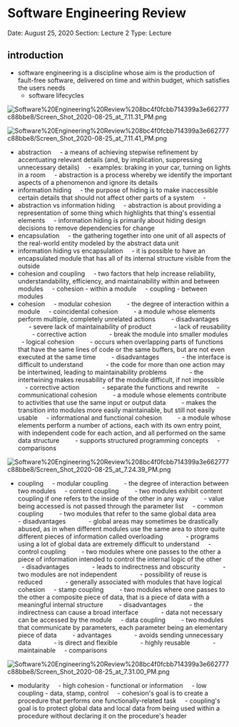 # Software Engineering Review

Date: August 25, 2020
Section: Lecture 2
Type: Lecture

## introduction

- software engineering is a discipline whose aim is the production of fault-free software, delivered on time and within budget, which satisfies the users needs
  - software lifecycles

![Software%20Engineering%20Review%208bc4f0fcbb714399a3e662777c88bbe8/Screen_Shot_2020-08-25_at_7.11.31_PM.png](Software%20Engineering%20Review%208bc4f0fcbb714399a3e662777c88bbe8/Screen_Shot_2020-08-25_at_7.11.31_PM.png)

![Software%20Engineering%20Review%208bc4f0fcbb714399a3e662777c88bbe8/Screen_Shot_2020-08-25_at_7.11.41_PM.png](Software%20Engineering%20Review%208bc4f0fcbb714399a3e662777c88bbe8/Screen_Shot_2020-08-25_at_7.11.41_PM.png)

- abstraction
      - a means of achieving stepwise refinement by accentuating relevant details (and, by implication, suppressing unnecessary details)
      - examples: braking in your car, turning on lights in a room
      - abstraction is a process whereby we identify the important aspects of a phenomenon and ignore its details
- information hiding
      - the purpose of hiding is to make inaccessible certain details that should not affect other parts of a system
      -
- abstraction vs information hiding
      - abstraction is about providing a representation of some thing which highlights that thing's essential elements
      - information hiding is primarily about hiding design decisions to remove dependencies for change
- encapsulation
      - the gathering together into one unit of all aspects of the real-world entity modeled by the abstract data unit
- information hiding vs encapsulation
      - it is possible to have an encapsulated module that has all of its internal structure visible from the outside
- cohesion and coupling
      - two factors that help increase reliability, understandability, efficiency, and maintainability within and between modules
      - cohesion - within a module
      - coupling - between modules
- cohesion
      - modular cohesion
          - the degree of interaction within a module
      - coincidental cohesion
          - a module whose elements perform multiple, completely unrelated actions
          - disadvantages
              - severe lack of maintainability of product
              - lack of reusability
          - corrective action
              - break the module into smaller modules
      - logical cohesion
          - occurs when overlapping parts of functions that have the same lines of code or the same buffers, but are not even executed at the same time
          - disadvantages
              - the interface is difficult to understand
              - the code for more than one action may be intertwined, leading to maintainability problems
              - the intertwining makes reusability of the module difficult, if not impossible
          - corrective action
              - separate the functions and rewrite
      - communicational cohesion
          - a module whose elements contribute to activities that use the same input or output data
          - makes the transition into modules more easily maintainable, but still not easily usable
      - informational and functional cohesion
          - a module whose elements perform a number of actions, each with its own entry point, with independent code for each action, and all performed on the same data structure
          - supports structured programming concepts
      - comparisons

![Software%20Engineering%20Review%208bc4f0fcbb714399a3e662777c88bbe8/Screen_Shot_2020-08-25_at_7.24.39_PM.png](Software%20Engineering%20Review%208bc4f0fcbb714399a3e662777c88bbe8/Screen_Shot_2020-08-25_at_7.24.39_PM.png)

- coupling
      - modular coupling
          - the degree of interaction between two modules
      - content coupling
          - two modules exhibit content coupling if one refers to the inside of the other in any way
          - value being accessed is not passed through the parameter list
      - common coupling
          - two modules that refer to the same global data area
          - disadvantages
              - global areas may sometimes be drastically abused, as in when different modules use the same area to store quite different pieces of information called overloading
              - programs using a lot of global data are extremely difficult to understand
      - control coupling
          - two modules where one passes to the other a piece of information intended to control the internal logic of the other
          - disadvantages
              - leads to indirectness and obscurity
              - two modules are not independent
              - possibility of reuse is reduced
              - generally associated with modules that have logical cohesion
      - stamp coupling
          - two modules where one passes to the other a composite piece of data, that is a piece of data with a meaningful internal structure
          - disadvantages
              - the indirectness can cause a broad interface
              - data not necessary can be accessed by the module
      - data coupling
          - two modules that communicate by parameters, each parameter being an elementary piece of data
          - advantages
              - avoids sending unnecessary data
              - is direct and flexible
              - highly reusable
              - maintainable
      - comparisons

![Software%20Engineering%20Review%208bc4f0fcbb714399a3e662777c88bbe8/Screen_Shot_2020-08-25_at_7.31.00_PM.png](Software%20Engineering%20Review%208bc4f0fcbb714399a3e662777c88bbe8/Screen_Shot_2020-08-25_at_7.31.00_PM.png)

- modularity
      - high cohesion - functional or information
      - low coupling - data, stamp, control
      - cohesion's goal is to create a procedure that performs one functionally-related task
      - coupling's goal is to protect global data and local data from being used within a procedure without declaring it on the procedure's header
